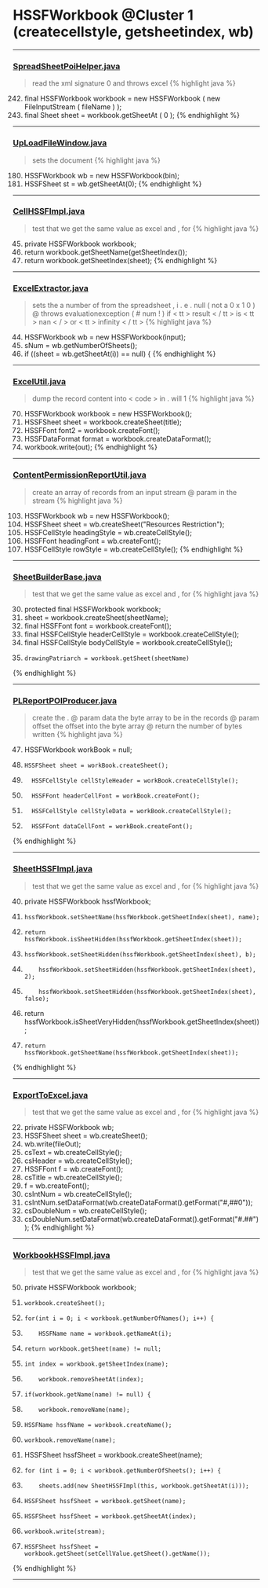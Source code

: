 # HSSFWorkbook @Cluster 1 (createcellstyle, getsheetindex, wb)

***

### [SpreadSheetPoiHelper.java](https://searchcode.com/codesearch/view/73882044/)
> read the xml signature 0 and throws excel 
{% highlight java %}
242. final HSSFWorkbook workbook = new HSSFWorkbook ( new FileInputStream ( fileName ) );
244. final Sheet sheet = workbook.getSheetAt ( 0 );
{% endhighlight %}

***

### [UpLoadFileWindow.java](https://searchcode.com/codesearch/view/42988393/)
> sets the document 
{% highlight java %}
180. HSSFWorkbook wb = new HSSFWorkbook(bin);
181. HSSFSheet st = wb.getSheetAt(0);
{% endhighlight %}

***

### [CellHSSFImpl.java](https://searchcode.com/codesearch/view/72854667/)
> test that we get the same value as excel and , for 
{% highlight java %}
45. private HSSFWorkbook workbook;
336. return workbook.getSheetName(getSheetIndex());
342. return workbook.getSheetIndex(sheet);
{% endhighlight %}

***

### [ExcelExtractor.java](https://searchcode.com/codesearch/view/48925127/)
> sets the a number of from the spreadsheet , i . e . null ( not a 0 x 1 0 ) @ throws evaluationexception ( # num ! ) if < tt > result < / tt > is < tt > nan < / > or < tt > infinity < / tt > 
{% highlight java %}
44. HSSFWorkbook wb = new HSSFWorkbook(input);
56. sNum = wb.getNumberOfSheets();
59.   if ((sheet = wb.getSheetAt(i)) == null) {
{% endhighlight %}

***

### [ExcelUtil.java](https://searchcode.com/codesearch/view/73315299/)
> dump the record content into < code > in . will 1 
{% highlight java %}
70. HSSFWorkbook workbook = new HSSFWorkbook();
72. HSSFSheet sheet = workbook.createSheet(title);
91. HSSFFont font2 = workbook.createFont();
101. HSSFDataFormat format = workbook.createDataFormat();
203.   workbook.write(out);
{% endhighlight %}

***

### [ContentPermissionReportUtil.java](https://searchcode.com/codesearch/view/43507489/)
> create an array of records from an input stream @ param in the stream 
{% highlight java %}
103. HSSFWorkbook wb = new HSSFWorkbook();
105. HSSFSheet sheet = wb.createSheet("Resources Restriction");
107. HSSFCellStyle headingStyle = wb.createCellStyle();
108. HSSFFont headingFont = wb.createFont();
118. HSSFCellStyle rowStyle = wb.createCellStyle();
{% endhighlight %}

***

### [SheetBuilderBase.java](https://searchcode.com/codesearch/view/112311786/)
> test that we get the same value as excel and , for 
{% highlight java %}
30. protected final HSSFWorkbook workbook;
62.   sheet = workbook.createSheet(sheetName);
91.   final HSSFFont font = workbook.createFont();
107.   final HSSFCellStyle headerCellStyle = workbook.createCellStyle();
147.   final HSSFCellStyle bodyCellStyle = workbook.createCellStyle();
199.     drawingPatriarch = workbook.getSheet(sheetName)
{% endhighlight %}

***

### [PLReportPOIProducer.java](https://searchcode.com/codesearch/view/43507470/)
> create the . @ param data the byte array to be in the records @ param offset the offset into the byte array @ return the number of bytes written 
{% highlight java %}
47. HSSFWorkbook    workBook = null;
67.     HSSFSheet sheet = workBook.createSheet();
69.       HSSFCellStyle cellStyleHeader = workBook.createCellStyle();
74.       HSSFFont headerCellFont = workBook.createFont();
80.       HSSFCellStyle cellStyleData = workBook.createCellStyle();
83.       HSSFFont dataCellFont = workBook.createFont();
{% endhighlight %}

***

### [SheetHSSFImpl.java](https://searchcode.com/codesearch/view/72854680/)
> test that we get the same value as excel and , for 
{% highlight java %}
40. private HSSFWorkbook hssfWorkbook;
90.     hssfWorkbook.setSheetName(hssfWorkbook.getSheetIndex(sheet), name);
95.     return hssfWorkbook.isSheetHidden(hssfWorkbook.getSheetIndex(sheet));
99.     hssfWorkbook.setSheetHidden(hssfWorkbook.getSheetIndex(sheet), b);
104.         hssfWorkbook.setSheetHidden(hssfWorkbook.getSheetIndex(sheet), 2);
107.         hssfWorkbook.setSheetHidden(hssfWorkbook.getSheetIndex(sheet), false);
113. return hssfWorkbook.isSheetVeryHidden(hssfWorkbook.getSheetIndex(sheet));
134.     return hssfWorkbook.getSheetName(hssfWorkbook.getSheetIndex(sheet));
{% endhighlight %}

***

### [ExportToExcel.java](https://searchcode.com/codesearch/view/46011490/)
> test that we get the same value as excel and , for 
{% highlight java %}
22. private HSSFWorkbook wb;
94.   HSSFSheet sheet = wb.createSheet();
177.   wb.write(fileOut);
194.   csText = wb.createCellStyle();
201.   csHeader = wb.createCellStyle();
209.   HSSFFont f = wb.createFont();
213.   csTitle = wb.createCellStyle();
215.   f = wb.createFont();
220.   csIntNum = wb.createCellStyle();
221.   csIntNum.setDataFormat(wb.createDataFormat().getFormat("#,##0"));
227.   csDoubleNum = wb.createCellStyle();
228.   csDoubleNum.setDataFormat(wb.createDataFormat().getFormat("#.##"));
{% endhighlight %}

***

### [WorkbookHSSFImpl.java](https://searchcode.com/codesearch/view/72854626/)
> test that we get the same value as excel and , for 
{% highlight java %}
50. private HSSFWorkbook workbook;
58.     workbook.createSheet();        
102.     for(int i = 0; i < workbook.getNumberOfNames(); i++) {
103.         HSSFName name = workbook.getNameAt(i);
121.     return workbook.getSheet(name) != null;
125.     int index = workbook.getSheetIndex(name);
127.         workbook.removeSheetAt(index);
140.     if(workbook.getName(name) != null) {
141.         workbook.removeName(name);
143.     HSSFName hssfName = workbook.createName();
149.     workbook.removeName(name);
172.   HSSFSheet hssfSheet = workbook.createSheet(name);
201.     for (int i = 0; i < workbook.getNumberOfSheets(); i++) {
202.         sheets.add(new SheetHSSFImpl(this, workbook.getSheetAt(i)));
208.     HSSFSheet hssfSheet = workbook.getSheet(name);
218.     HSSFSheet hssfSheet = workbook.getSheetAt(index);
230.     workbook.write(stream);        
235.     HSSFSheet hssfSheet = workbook.getSheet(setCellValue.getSheet().getName());
{% endhighlight %}

***

